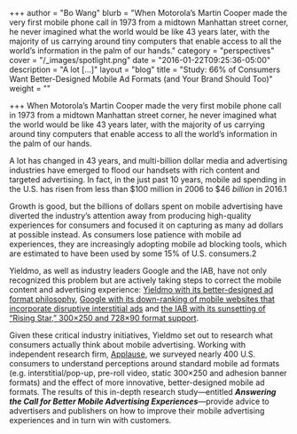 +++
author = "Bo Wang"
blurb = "When Motorola’s Martin Cooper made the very first mobile phone call in 1973 from a midtown Manhattan street corner, he never imagined what the world would be like 43 years later, with the majority of us carrying around tiny computers that enable&nbsp;access to all the world’s information in the palm of our hands."
category = "perspectives"
cover = "/_images/spotlight.png"
date = "2016-01-22T09:25:36-05:00"
description = "A lot […]"
layout = "blog"
title = "Study: 66% of Consumers Want Better-Designed Mobile Ad Formats (and Your Brand Should Too)"
weight = ""

+++
When Motorola’s Martin Cooper made the very first mobile phone call in 1973 from a midtown Manhattan street corner, he never imagined what the world would be like 43 years later, with the majority of us carrying around tiny computers that enable access to all the world’s information in the palm of our hands.

A lot has changed in 43 years, and multi-billion dollar media and advertising industries have emerged to flood our handsets with rich content and targeted advertising. In fact, in the just past 10 years, mobile ad spending in the U.S. has risen from less than $100 million in 2006 to $46 _billion_ in 2016.1

Growth is good, but the billions of dollars spent on mobile advertising have diverted the industry’s attention away from producing high-quality experiences for consumers and focused it on capturing as many ad dollars at possible instead. As consumers lose patience with mobile ad experiences, they are increasingly adopting mobile ad blocking tools, which are estimated to have been used by some 15% of U.S. consumers.2

Yieldmo, as well as industry leaders Google and the IAB, have not only recognized this problem but are actively taking steps to correct the mobile content and advertising experience: [Yieldmo with its better-designed ad format philosophy](http://oldsite.yieldmo.com/2016/09/09/better-mobile-ad-formats-can-save-the-free-web/), [Google with its down-ranking of mobile websites that incorporate disruptive interstitial ads](http://webmasters.googleblog.com/2016/08/helping-users-easily-access-content-on.html) and [the IAB with its sunsetting of “Rising Star,” 300×250 and 728×90 format support](http://adexchanger.com/online-advertising/rising-star-no-iab-sunset-intrusive-ads/).

Given these critical industry initiatives, Yieldmo set out to research what consumers actually think about mobile advertising. Working with independent research firm, [Applause](http://www.applause.com/), we surveyed nearly 400 U.S. consumers to understand perceptions around standard mobile ad formats (e.g. interstitial/pop-up, pre-roll video, static 300×250 and adhesion banner formats) and the effect of more innovative, better-designed mobile ad formats. The results of this in-depth research study—entitled **_Answering the Call for Better Mobile Advertising Experiences_**—provide advice to advertisers and publishers on how to improve their mobile advertising experiences and in turn win with customers.